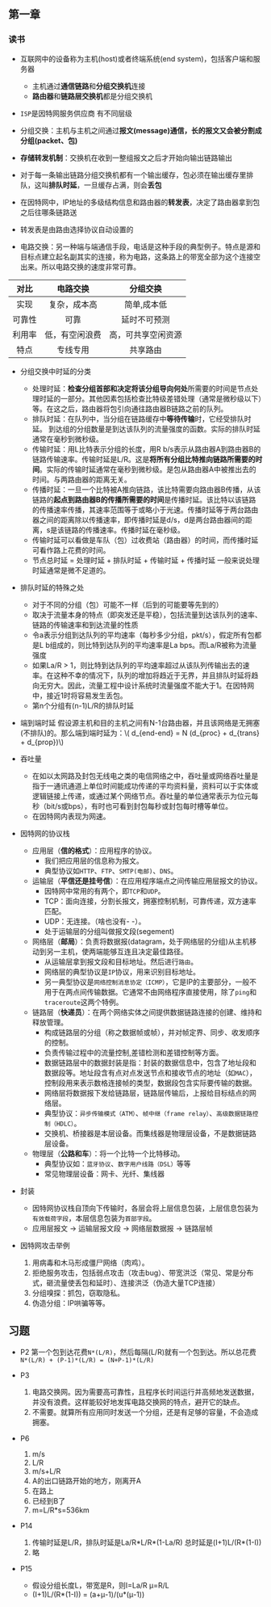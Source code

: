 <script type="text/javascript" src="https://cdn.mathjax.org/mathjax/latest/MathJax.js?config=default"></script>

<!-- #+ Title : 第一章
#+ Author : maple5233
#+ Date : 2016-10-05 -->



## 第一章

### 读书

+ 互联网中的设备称为主机(host)或者终端系统(end system)，包括客户端和服务器
	* 主机通过**通信链路**和**分组交换机**连接
	* **路由器**和**链路层交换机**都是分组交换机

+ `ISP`是因特网服务供应商 有不同层级

+ 分组交换：主机与主机之间通过**报文(message)**通信，长的报文又会被分割成**分组(packet、包)**

+ **存储转发机制**：交换机在收到一整组报文之后才开始向输出链路输出
+ 对于每一条输出链路分组交换机都有一个输出缓存，包必须在输出缓存里排队，这叫**排队时延**，一旦缓存占满，则会**丢包**

+ 在因特网中，IP地址的多级结构信息和路由器的**转发表**，决定了路由器拿到包之后往哪条链路送
+ 转发表是由路由选择协议自动设置的

+ 电路交换：另一种端与端通信手段，电话是这种手段的典型例子。特点是源和目标点建立起名副其实的连接，称为电路，这条路上的带宽全部为这个连接空出来。所以电路交换的速度非常可靠。

| 对比 |电路交换|分组交换|
|:---:|:-----:|:-----:|
| 实现 | 复杂，成本高   | 简单,成本低   |
| 可靠性 | 可靠 | 延时不可预测 |
| 利用率 |  低，有空闲浪费 | 高，可共享空闲资源 |
| 特点 | 专线专用 | 共享路由 |

+ 分组交换中时延的分类
	* 处理时延：**检查分组首部和决定将该分组导向何处**所需要的时间是节点处理时延的一部分。其他因素包括检查比特级差错处理（通常是微秒级以下）等。在这之后，路由器将包引向通往路由器B链路之前的队列。
	* 排队时延：在队列中，当分组在链路缓存中**等待传输**时，它经受排队时延。 到达组的分组数量是到达该队列的流量强度的函数。实际的排队时延通常在毫秒到微秒级。
	* 传输时延：用L比特表示分组的长度，用R b/s表示从路由器A到路由器B的链路传输速率。传输时延是L/R。这是**将所有分组比特推向链路所需要的时间**。实际的传输时延通常在毫秒到微秒级。是包从路由器A中被推出去的时间。与两路由器的距离无关。
	* 传播时延：一旦一个比特被A推向链路，该比特需要向路由器B传播，从该链路的**起点到路由器B的传播所需要的时间**是传播时延。该比特以该链路的传播速率传播，其速率范围等于或略小于光速。传播时延等于两台路由器之间的距离除以传播速率，即传播时延是d/s，d是两台路由器间的距离，s是该链路的传播速率。传播时延在毫秒级。
	* 传输时延可以看做是车队（包）过收费站（路由器）的时间，而传播时延可看作路上花费的时间。
	* 节点总时延 = 处理时延 \+ 排队时延 \+ 传输时延 \+ 传播时延 一般来说处理时延通常是微不足道的。

+ 排队时延的特殊之处
	* 对于不同的分组（包）可能不一样（后到的可能要等先到的）
	* 取决于流量本身的特点（即突发还是平稳），包括流量到达该队列的速率、链路的传输速率和到达流量的性质
	* 令a表示分组到达队列的平均速率（每秒多少分组，pkt/s），假定所有包都是L b组成的，则比特到达队列的平均速率是La bps。而La/R被称为流量强度
	* 如果La/R > 1，则比特到达队列的平均速率超过从该队列传输出去的速率。在这种不幸的情况下，队列的增加将趋近于无界，并且排队时延将趋向无穷大。因此，流量工程中设计系统时流量强度不能大于1。在因特网中，接近1时将容易发生丢包。
	* 第n个分组有(n-1)L/R的排队时延

+ 端到端时延
假设源主机和目的主机之间有N-1台路由器，并且该网络是无拥塞(不排队)的。那么端到端时延为：\\( d_{end-end} = N (d_{proc} + d_{trans} + d_{prop})\\)

+ 吞吐量
	* 在如以太网路及封包无线电之类的电信网络之中，吞吐量或网络吞吐量是指于一通讯通道上单位时间能成功传递的平均资料量，资料可以于实体或逻辑链接上传递，或通过某个网络节点。吞吐量的单位通常表示为位元每秒（bit/s或bps），有时也可看到封包每秒或封包每时槽等单位。
	* 在因特网内表现为网速。

+ 因特网的协议栈
	* 应用层（**信的格式**）：应用程序的协议。
		- 我们把应用层的信息称为报文。
		- 典型协议如`HTTP`、`FTP`、`SMTP(电邮)`、`DNS`。
	* 运输层（**平信还是挂号信**）：在应用程序端点之间传输应用层报文的协议。
		- 因特网中常用的有两个，即`TCP`和`UDP`。
		- TCP：面向连接，分割长报文，拥塞控制机制，可靠传递，双方速率匹配。
		- UDP：无连接。（啥也没有- -）。
		- 处于运输层的分组叫做报文段(segement)
	* 网络层（**邮局**）：负责将数据报(datagram，处于网络层的分组)从主机移动到另一主机，使两端能够互连且决定最佳路径。
		- 从运输层拿到报文段和目标地址。然后进行`路由`。
		- 网络层的典型协议是`IP`协议，用来识别目标地址。
		- 另一典型协议是`网络控制消息协定（ICMP）`，它是IP的主要部分，一般不用于在两点间传输数据。它通常不由网络程序直接使用，除了`ping`和`traceroute`这两个特例。
	* 链路层（**快递员**）：在两个网络实体之间提供数据链路连接的创建、维持和释放管理。
		- 构成链路层的分组（称之数据帧或帧），并对帧定界、同步、收发顺序的控制。
		- 负责传输过程中的流量控制,差错检测和差错控制等方面。
		- 数据链路层中的数据封装是指：封装的数据信息中，包含了地址段和数据段等。地址段含有点对点发送节点和接收节点的地址（如`MAC`），控制段用来表示数格连接帧的类型，数据段包含实际要传输的数据。
		- 网络层将数据报下发给链路层，链路层传输后，上报给目标结点的网络层。
		- 典型协议：`异步传输模式（ATM）`、`帧中继（frame relay）`、`高级数据链路控制（HDLC）`。
		- 交换机、桥接器是本层设备。而集线器是物理层设备，不是数据链路层设备。
	* 物理层（**公路和车**）：将一个比特一个比特移动。
		- 典型协议如：`蓝牙协议`、`数字用户线路（DSL）`等等
		- 常见物理层设备：网卡、光纤、集线器 

+ 封装
	* 因特网协议栈自顶向下传输时，各层会将上层信息包装，上层信息包装为`有效载荷字段`，本层信息包装为`首部字段`。
	* 应用层报文 -> 运输层报文段 -> 网络层数据报 -> 链路层帧

+ 因特网攻击举例
	1. 用病毒和木马形成僵尸网络（肉鸡）。
	2. 拒绝服务攻击，包括弱点攻击（攻击bug）、带宽洪泛（常见、常是分布式，砸流量使丢包和延时）、连接洪泛（伪造大量TCP连接）
	3. 分组嗅探：抓包，窃取隐私。
	4. 伪造分组：IP哄骗等等。

## 习题
+ P2
	第一个包到达花费`N*(L/R)`，然后每隔(L/R)就有一个包到达。所以总花费` N*(L/R) + (P-1)*(L/R) = (N+P-1)*(L/R) `

+ P3
	1. 电路交换网。因为需要高可靠性，且程序长时间运行并高频地发送数据，并没有浪费。这样能较好地发挥电路交换网的特点，避开它的缺点。
	2. 不需要。就算所有应用同时发送一个分组，还是有足够的容量，不会造成拥塞。

+ P6
	1. m/s
	2. L/R
	3. m/s+L/R
	4. A的出口链路开始的地方，刚离开A
	5. 在路上
	6. 已经到B了
	7. m=L/R\*s=536km

+ P14
	1. 传输时延是L/R，排队时延是La/R\*L/R\*(1-La/R) 总时延是(I+1)L/(R\*(1-I))
	2. 略

+ P15 
	* 假设分组长度L，带宽是R，则I=La/R μ=R/L 
	* (I+1)L/(R\*(1-I)) = (a+μ-1)/(u\*(μ-1))
